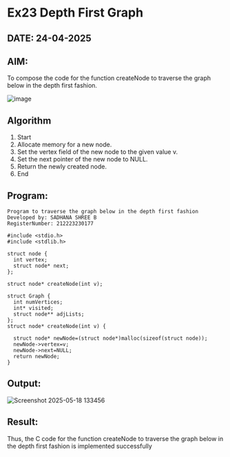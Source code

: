 # Ex23 Depth First Graph
## DATE: 24-04-2025
## AIM:
To compose the code for the function createNode to traverse the graph below in the depth first fashion.

![image](https://github.com/user-attachments/assets/63552824-d0a3-49c6-a473-6db27d1f03e4)

## Algorithm
1. Start
2. Allocate memory for a new node.
3. Set the vertex field of the new node to the given value v.
4. Set the next pointer of the new node to NULL.
5. Return the newly created node.
6. End 

## Program:
```
Program to traverse the graph below in the depth first fashion
Developed by: SADHANA SHREE B
RegisterNumber: 212223230177

#include <stdio.h>
#include <stdlib.h>

struct node {
  int vertex;
  struct node* next;
};

struct node* createNode(int v);

struct Graph {
  int numVertices;
  int* visited;
  struct node** adjLists;
};
struct node* createNode(int v) {
 
  struct node* newNode=(struct node*)malloc(sizeof(struct node));
  newNode->vertex=v;
  newNode->next=NULL;
  return newNode;
}

```

## Output:

![Screenshot 2025-05-18 133456](https://github.com/user-attachments/assets/aed35dd0-0e2f-469a-8069-76f048e904ff)


## Result:
Thus, the C code for the function createNode to traverse the graph below in the depth first fashion is implemented successfully
